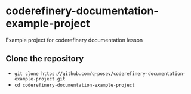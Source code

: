 # coderefinery-documentation-example-project
Example project for coderefinery documentation lesson

## Clone the repository

- `git clone https://github.com/q-posev/coderefinery-documentation-example-project.git`
- `cd coderefinery-documentation-example-project`
